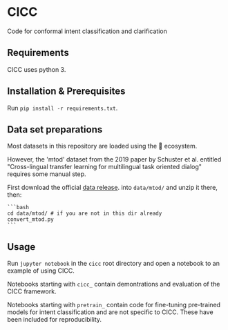 # CICC 
Code for conformal intent classification and clarification

## Requirements
CICC uses python 3.

## Installation & Prerequisites
Run ``pip install -r requirements.txt``.

## Data set preparations
Most datasets in this repository are loaded using the 🤗 ecosystem.

However, the 'mtod' dataset from the 2019 paper by Schuster et al. entitled "Cross-lingual transfer learning for multilingual task oriented dialog" requires some manual step.

First download the official [data release](https://fb.me/multilingual_task_oriented_data).
into ``data/mtod/`` and unzip it there, then:

    ```bash
    cd data/mtod/ # if you are not in this dir already
    convert_mtod.py
    ```

## Usage
Run ``jupyter notebook`` in the ``cicc`` root directory and open a notebook to
an example of using CICC.

Notebooks starting with ``cicc_`` contain demontrations  and evaluation of the CICC framework. 

Notebooks starting with ``pretrain_`` contain code for fine-tuning pre-trained models for intent classification and are not specific to CICC. These have been included for reproducibility.